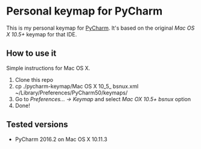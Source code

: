 # Personal keymap for PyCharm

This is my personal keymap for [PyCharm](https://www.jetbrains.com/pycharm/). It's based
on the original *Mac OS X 10.5+* keymap for that IDE.

## How to use it

Simple instructions for Mac OS X.

1. Clone this repo
2. cp ./pycharm-keymap/Mac OS X 10_5_ bsnux.xml ~/Library/Preferences/PyCharm50/keymaps/
3. Go to *Preferences... -> Keymap* and select *Mac OX 10.5+ bsnux* option
4. Done!

## Tested versions

* PyCharm 2016.2 on Mac OS X 10.11.3
